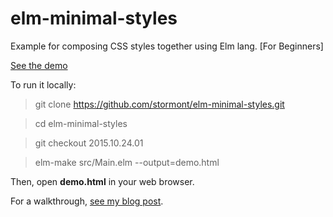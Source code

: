 # elm-minimal-styles
Example for composing CSS styles together using Elm lang. [For Beginners]

[See the demo](http://stormont.github.io/elm-minimal-styles/demo.html)

To run it locally:

> git clone https://github.com/stormont/elm-minimal-styles.git
 
> cd elm-minimal-styles
 
> git checkout 2015.10.24.01
 
> elm-make src/Main.elm --output=demo.html

Then, open **demo.html** in your web browser.

For a walkthrough, [see my blog post](https://voyageintech.wordpress.com/2015/10/25/composing-styles-in-elm/).
